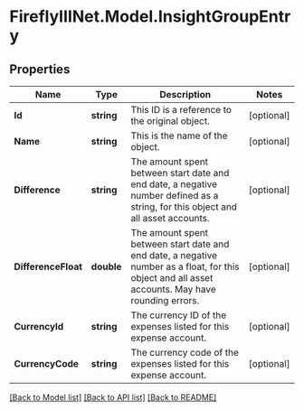 # FireflyIIINet.Model.InsightGroupEntry

## Properties

Name | Type | Description | Notes
------------ | ------------- | ------------- | -------------
**Id** | **string** | This ID is a reference to the original object. | [optional] 
**Name** | **string** | This is the name of the object. | [optional] 
**Difference** | **string** | The amount spent between start date and end date, a negative number defined as a string, for this object and all asset accounts. | [optional] 
**DifferenceFloat** | **double** | The amount spent between start date and end date, a negative number as a float, for this object and all asset accounts. May have rounding errors. | [optional] 
**CurrencyId** | **string** | The currency ID of the expenses listed for this expense account. | [optional] 
**CurrencyCode** | **string** | The currency code of the expenses listed for this expense account. | [optional] 

[[Back to Model list]](../README.md#documentation-for-models) [[Back to API list]](../README.md#documentation-for-api-endpoints) [[Back to README]](../README.md)

